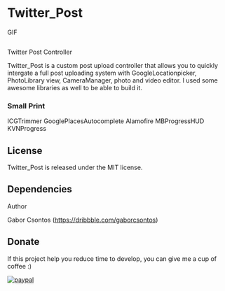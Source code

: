 # Twitter_Post
GIF

<a>
<img height: "400" scr="https://github.com/csontosgabor/Twitter_Post/blob/master/demo.gif" />
</a>


Twitter Post Controller

Twitter_Post is a custom post upload controller that allows you to quickly intergate a full post uploading system with GoogleLocationpicker, PhotoLibrary view, CameraManager, photo and video editor.
I used some awesome libraries as well to be able to build it.


### Small Print
<a>ICGTrimmer</a>
GooglePlacesAutocomplete
Alamofire
MBProgressHUD
KVNProgress

## License

Twitter_Post is released under the MIT license.

## Dependencies
Author

Gabor Csontos (https://dribbble.com/gaborcsontos)

## Donate
<p>If this project help you reduce time to develop, you can give me a cup of coffee :) </p>

<p><a href="https://www.paypal.com/cgi-bin/webscr?cmd=_s-xclick&amp;hosted_button_id=SVWYVLLP9B9RN"><img src="https://camo.githubusercontent.com/f896f7d176663a1559376bb56aac4bdbbbe85ed1/68747470733a2f2f7777772e70617970616c6f626a656374732e636f6d2f656e5f55532f692f62746e2f62746e5f646f6e61746543435f4c472e676966" alt="paypal" data-canonical-src="https://www.paypalobjects.com/en_US/i/btn/btn_donateCC_LG.gif" style="max-width:100%;"></a></p>

